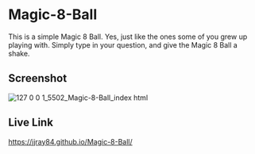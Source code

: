 # Magic-8-Ball
This is a simple Magic 8 Ball.  Yes, just like the ones some of you grew up playing with.  Simply type in your question, and give the Magic 8 Ball a shake.

## Screenshot

![127 0 0 1_5502_Magic-8-Ball_index html](https://user-images.githubusercontent.com/117925880/213305840-a9ea81dd-d1ce-4a8d-b6d5-3880357edec7.png)

## Live Link

 https://jjray84.github.io/Magic-8-Ball/
